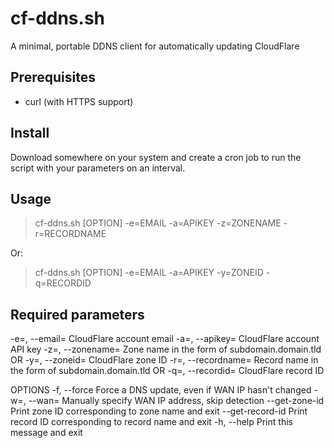 # cf-ddns.sh
A minimal, portable DDNS client for automatically updating CloudFlare

Prerequisites
------------
 - curl (with HTTPS support)

Install
------------
Download somewhere on your system and create a cron job to run the script with your parameters on an interval.

Usage
------------
> cf-ddns.sh \[OPTION\] -e=EMAIL -a=APIKEY -z=ZONENAME -r=RECORDNAME

Or:

> cf-ddns.sh \[OPTION\] -e=EMAIL -a=APIKEY -y=ZONEID -q=RECORDID

Required parameters
------------
 -e=, --email=         CloudFlare account email
 -a=, --apikey=        CloudFlare account API key
 -z=, --zonename=      Zone name in the form of subdomain.domain.tld
   OR
 -y=, --zoneid=        CloudFlare zone ID
 -r=, --recordname=    Record name in the form of subdomain.domain.tld
   OR
 -q=, --recordid=      CloudFlare record ID

OPTIONS
 -f, --force           Force a DNS update, even if WAN IP hasn't changed
 -w=, --wan=           Manually specify WAN IP address, skip detection
 --get-zone-id         Print zone ID corresponding to zone name and exit
 --get-record-id       Print record ID corresponding to record name and exit
 -h, --help            Print this message and exit
